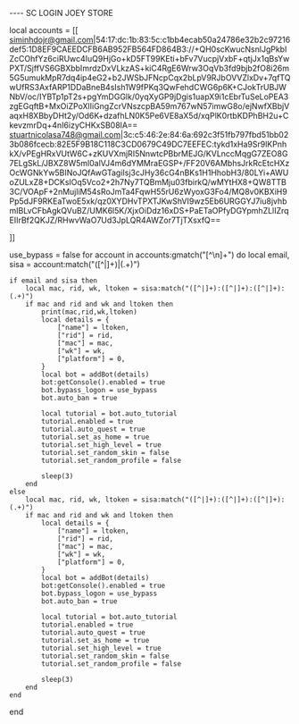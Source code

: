 ---- SC LOGIN JOEY STORE

local accounts = [[
siminhdojr@gmail.com|54:17:dc:1b:83:5c:c1bb4ecab50a24786e32b2c97216def5:1D8EF9CAEEDCFB6AB952FB564FD864B3://+QH0scKwucNsnlJgPkblZcCOhfYz6ciRUwc4IuQ9HjGo+kD5FT99KEti+bFv7VucpjVxbF+qtjJx1qBsYwPXT/SjffVS6GBXbbImrdzDxVLkzAS+kiC4RgE6Wrw3OqVb3fd9bjb2fO8i26m5G5umukMpR7dq4ip4eG2+b2JWSbJFNcpCqx2bLpV9RJbOVVZlxDv+7qfTQwUfRS3AxfARP1DDaBneB4sIsh1W9fPKq3QwFehdCWG6p6K+CJokTrUBJWNbV/oc/IYBTp1pT2s+pgYmDGGlk/0yqXyGP9jDgis1uapX9i1cEbrTuSeLoPEA3zgEGqftB+MxOiZPoXlIiGngZcrVNszcpBA59m767wN57imwG8o/ejNwfXBbjVaqxH8XBbyDHt2y/Od6K+dzafhLN0K5Pe6VE8aX5d/xqPlK0rtbKDPhBH2u+CkevzmrDq+4nI6izyCHKxSB08IA==
stuartnicolasa748@gmail.com|3c:c5:46:2e:84:6a:692c3f51fb797fbd51bb023b086fcecb:82E5F9B18C118C3CD0679C49DC7EEFEC:tykd1xHa9Sr9lKPnhkX/vPEgHRxVUtW6C+zKUVXmjRI5NnwtcPBbrMEJG/KVLnccMqgG7ZEO8G7ELgSkL/JBXZ8W5ml0alVJ4m6dYMMraEGSP+/FF20V6AMbhsJrkRcEtcHXzOcWGNkYw5BINoJQfAwGTagiIsj3cJHy36cG4nBKs1H1HhobH3/80LYi+AWUoZULxZ8+DCKsIOq5Vco2+2h7Ny7TQBmMju03fbirkQ/wMYtHX8+QW8TTB3C/VOApF+2nMujliM54sRoJmTa4FqwH55rU6zWyoxG3Fo4/MQ8v0KBXiH9Pp5dJF9RKEaTwoE5xk/qz0XYDHvTPXTJKwShVI9wz5Eb6URGGYJ7iu8jvhbmIBLvCFbAgkQVuBZ/UMK6l5K/XjxOiDdz16xDS+PaETaOPfyDGYpmhZLlIZrqEIIrBf2QKJZ/RHwvWaO7Ud3JpLQR4AWZor7TjTXsxfQ==

]]

use_bypass =  false
for account in accounts:gmatch("[^\n]+") do
    local email, sisa = account:match("([^|]+)|(.+)")

    if email and sisa then
        local mac, rid, wk, ltoken = sisa:match("([^|]+):([^|]+):([^|]+):(.+)")
        if mac and rid and wk and ltoken then
            print(mac,rid,wk,ltoken)
            local details = {
                ["name"] = ltoken,
                ["rid"] = rid,
                ["mac"] = mac,
                ["wk"] = wk,
                ["platform"] = 0,
            }
            local bot = addBot(details)
            bot:getConsole().enabled = true
            bot.bypass_logon = use_bypass
            bot.auto_ban = true
        
            local tutorial = bot.auto_tutorial
            tutorial.enabled = true
            tutorial.auto_quest = true
            tutorial.set_as_home = true
            tutorial.set_high_level = true
            tutorial.set_random_skin = false
            tutorial.set_random_profile = false
        
            sleep(3)
        end
    else
        local mac, rid, wk, ltoken = sisa:match("([^|]+):([^|]+):([^|]+):(.+)")
        if mac and rid and wk and ltoken then
            local details = {
                ["name"] = ltoken,
                ["rid"] = rid,
                ["mac"] = mac,
                ["wk"] = wk,
                ["platform"] = 0,
            }
            local bot = addBot(details)
            bot:getConsole().enabled = true
            bot.bypass_logon = use_bypass
            bot.auto_ban = true
        
            local tutorial = bot.auto_tutorial
            tutorial.enabled = true
            tutorial.auto_quest = true
            tutorial.set_as_home = true
            tutorial.set_high_level = true
            tutorial.set_random_skin = false
            tutorial.set_random_profile = false
        
            sleep(3)
        end
    end
end
